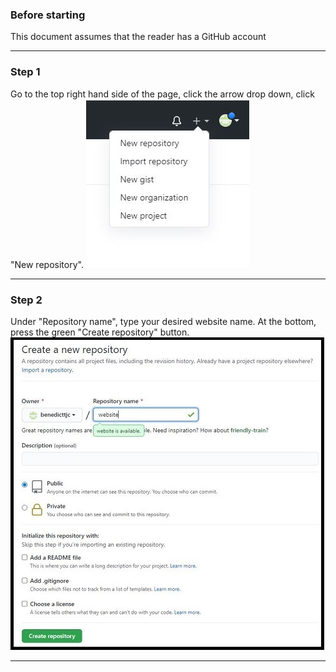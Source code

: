 ### Before starting
This document assumes that the reader has a GitHub account
* * *
### Step 1
Go to the top right hand side of the page, click the arrow drop down, click "New repository".
![Step1](https://raw.githubusercontent.com/benedicttjc/website/gh-pages/Capture1.JPG)
* * *
### Step 2
Under "Repository name", type your desired website name. At the bottom, press the green "Create repository" button. 
![Step2](https://raw.githubusercontent.com/benedicttjc/website/gh-pages/Capture2a.JPG)
* * *
